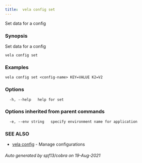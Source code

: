```yaml
---
title:  vela config set
---
```


Set data for a config

### Synopsis

Set data for a config

```
vela config set
```

### Examples

```
vela config set <config-name> KEY=VALUE K2=V2
```

### Options

```
  -h, --help   help for set
```

### Options inherited from parent commands

```
  -e, --env string   specify environment name for application
```

### SEE ALSO

* [vela config](vela_config)	 - Manage configurations

###### Auto generated by spf13/cobra on 19-Aug-2021
